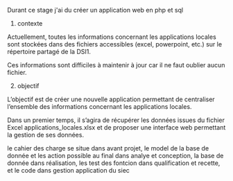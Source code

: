 Durant ce stage 
j'ai du créer un application web en php et sql

1. contexte

Actuellement, toutes les informations concernant les applications locales sont stockées dans des fichiers accessibles (excel, powerpoint, etc.) sur le répertoire partagé de la DSI1.

Ces informations sont difficiles à maintenir à jour car il ne faut oublier aucun fichier.

2. objectif

L’objectif est de créer une nouvelle application permettant de centraliser l’ensemble des informations concernant les applications locales.

Dans un premier temps, il s’agira de récupérer les données issues du fichier Excel applications_locales.xlsx et de proposer une interface web permettant la gestion de ses données.

le cahier des charge se situe dans avant projet,
le model de la base de donnée et les action possible au final dans analye et conception,
la base de donnée dans réalisation,
les test des fontcion dans qualification et recette,
et le code dans gestion application du siec

